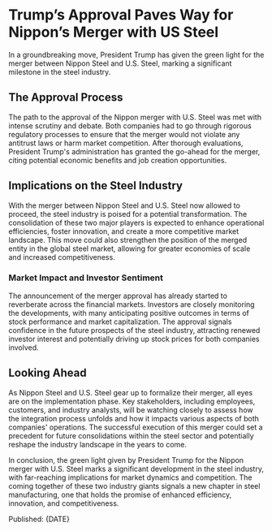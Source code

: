 # Trump’s Approval Paves Way for Nippon’s Merger with US Steel

In a groundbreaking move, President Trump has given the green light for the merger between Nippon Steel and U.S. Steel, marking a significant milestone in the steel industry.

## The Approval Process

The path to the approval of the Nippon merger with U.S. Steel was met with intense scrutiny and debate. Both companies had to go through rigorous regulatory processes to ensure that the merger would not violate any antitrust laws or harm market competition. After thorough evaluations, President Trump's administration has granted the go-ahead for the merger, citing potential economic benefits and job creation opportunities.

## Implications on the Steel Industry

With the merger between Nippon Steel and U.S. Steel now allowed to proceed, the steel industry is poised for a potential transformation. The consolidation of these two major players is expected to enhance operational efficiencies, foster innovation, and create a more competitive market landscape. This move could also strengthen the position of the merged entity in the global steel market, allowing for greater economies of scale and increased competitiveness.

### Market Impact and Investor Sentiment

The announcement of the merger approval has already started to reverberate across the financial markets. Investors are closely monitoring the developments, with many anticipating positive outcomes in terms of stock performance and market capitalization. The approval signals confidence in the future prospects of the steel industry, attracting renewed investor interest and potentially driving up stock prices for both companies involved.

## Looking Ahead

As Nippon Steel and U.S. Steel gear up to formalize their merger, all eyes are on the implementation phase. Key stakeholders, including employees, customers, and industry analysts, will be watching closely to assess how the integration process unfolds and how it impacts various aspects of both companies' operations. The successful execution of this merger could set a precedent for future consolidations within the steel sector and potentially reshape the industry landscape in the years to come.

In conclusion, the green light given by President Trump for the Nippon merger with U.S. Steel marks a significant development in the steel industry, with far-reaching implications for market dynamics and competition. The coming together of these two industry giants signals a new chapter in steel manufacturing, one that holds the promise of enhanced efficiency, innovation, and competitiveness.

Published: {DATE}
